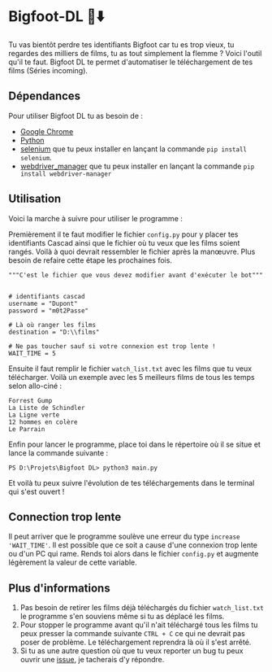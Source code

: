 # Bigfoot-DL 🦍⬇️
 

Tu vas bientôt perdre tes identifiants Bigfoot car tu es trop vieux, tu regardes des milliers de films, tu as tout simplement la flemme ? Voici l'outil qu'il te faut. Bigfoot DL te permet d'automatiser le téléchargement de tes films (Séries incoming).

## Dépendances

Pour utiliser Bigfoot DL tu as besoin de :

 - [Google Chrome](https://www.google.fr/chrome/?brand=XXVF&gclid=Cj0KCQiAuP-OBhDqARIsAD4XHpfUlBlHR4vMvEuMn6YFdDIM0KkWBrDN96cVsCMXeW898k1WhzsovoQaAj8zEALw_wcB&gclsrc=aw.ds)
 - [Python](https://www.python.org/downloads/)
 - [selenium](https://selenium-python.readthedocs.io/) que tu peux installer en lançant la commande `pip install selenium`.
 - [webdriver_manager](https://pypi.org/project/webdriver-manager/) que tu  peux installer en lançant la commande `pip install webdriver-manager`

## Utilisation

Voici la marche à suivre pour utiliser le programme :

Premièrement il te faut modifier le fichier `config.py` pour y placer tes identifiants Cascad ainsi que le fichier où tu veux que les films soient rangés. Voilà à quoi devrait ressembler le fichier après la manœuvre. Plus besoin de refaire cette étape les prochaines fois.

``` 
"""C'est le fichier que vous devez modifier avant d'exécuter le bot"""


# identifiants cascad
username = "Dupont"
password = "m0t2Passe"

# Là où ranger les films
destination = "D:\\films"

# Ne pas toucher sauf si votre connexion est trop lente !
WAIT_TIME = 5
```

Ensuite il faut remplir le fichier `watch_list.txt` avec les films que tu veux télécharger. Voilà un exemple avec les 5 meilleurs films de tous les temps selon allo-ciné :

```
Forrest Gump
La Liste de Schindler
La Ligne verte
12 hommes en colère
Le Parrain
```

Enfin pour lancer le programme, place toi dans le répertoire où il se situe et lance la commande suivante : 


```
PS D:\Projets\Bigfoot DL> python3 main.py
```

Et voilà tu peux suivre l'évolution de tes téléchargements dans le terminal qui s'est ouvert ! 

## Connection trop lente

Il peut arriver que le programme soulève une erreur du type `increase 'WAIT_TIME'`. Il est possible que ce soit a cause d'une connexion trop lente ou d'un PC qui rame. Rends toi alors dans le fichier `config.py` et augmente légèrement la valeur de cette variable. 

## Plus d'informations

1. Pas besoin de retirer les films déjà téléchargés du fichier `watch_list.txt` le programme s'en souviens même si tu as déplacé les films. 
2. Pour stopper le programme avant qu'il n'ait téléchargé tous les films tu peux presser la commande suivante `CTRL + C` ce qui ne devrait pas poser de problème. Le téléchargement reprendra là où il s'est arrêté.
3. Si tu as une autre question où que tu veux reporter un bug tu peux ouvrir une [issue](https://github.com/HadrienNauroy/Bigfoot-DL/issues), je tacherais d'y répondre.




 
 
